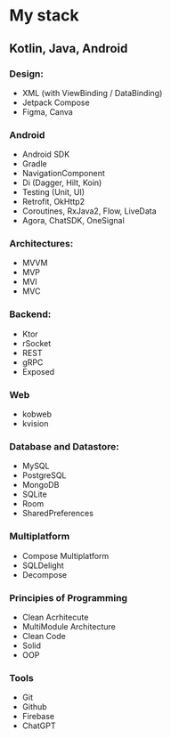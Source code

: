 # My stack
## Kotlin, Java, Android

### Design:
- XML (with ViewBinding / DataBinding)
- Jetpack Compose
- Figma, Canva

### Android
- Android SDK
- Gradle
- NavigationComponent
- Di (Dagger, Hilt, Koin)
- Testing (Unit, UI)
- Retrofit, OkHttp2
- Coroutines, RxJava2, Flow, LiveData
- Agora, ChatSDK, OneSignal

### Architectures:
- MVVM
- MVP
- MVI
- MVC

### Backend:
- Ktor
- rSocket
- REST
- gRPC
- Exposed

### Web
- kobweb
- kvision

### Database and Datastore:
- MySQL
- PostgreSQL
- MongoDB
- SQLite
- Room
- SharedPreferences

### Multiplatform
- Compose Multiplatform
- SQLDelight
- Decompose

### Principies of Programming
- Clean Acrhitecute 
- MultiModule Architecture
- Clean Code
- Solid
- OOP

### Tools
- Git
- Github
- Firebase
- ChatGPT
